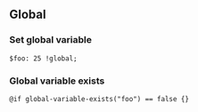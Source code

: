 
## Global

### Set global variable

`$foo: 25 !global;`



### Global variable exists

`@if global-variable-exists("foo") == false {}`

